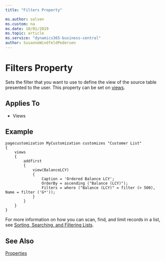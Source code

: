```yaml
---
title: "Filters Property"

ms.author: solsen
ms.custom: na
ms.date: 10/01/2019
ms.topic: article
ms.service: "dynamics365-business-central"
author: SusanneWindfeldPedersen
---
```


# Filters Property
Sets the filter that you want to use to define the view of the source table presented to the user. This property can be set on [views](../devenv-views.md).
  
## Applies To  
  
- Views  

## Example

```
pagecustomization MyCustomization customizes "Customer List"
{
    views
    {
        addfirst
        {
            view(BalanceLCY)
            {
                Caption = 'Ordered Balance LCY';
                OrderBy = ascending ("Balance (LCY)");
                Filters = where ("Balance (LCY)" = filter (> 500), Name = filter ('G*'));
            }
        }
    }
}

```

For more information on how you can scan, find, and limit records in a list, see [Sorting, Searching, and Filtering Lists](https://docs.microsoft.com/dynamics365/business-central/ui-enter-criteria-filters). 
  
## See Also  
[Properties](devenv-properties.md)